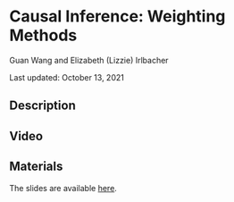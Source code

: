 # Causal Inference: Weighting Methods

Guan Wang and Elizabeth (Lizzie) Irlbacher

Last updated: October 13, 2021

## Description


## Video


## Materials

The slides are available [here]().
